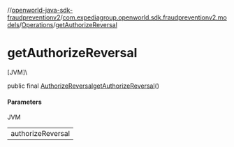 //[openworld-java-sdk-fraudpreventionv2](../../../index.md)/[com.expediagroup.openworld.sdk.fraudpreventionv2.models](../index.md)/[Operations](index.md)/[getAuthorizeReversal](get-authorize-reversal.md)

# getAuthorizeReversal

[JVM]\

public final [AuthorizeReversal](../-authorize-reversal/index.md)[getAuthorizeReversal](get-authorize-reversal.md)()

#### Parameters

JVM

| |
|---|
| authorizeReversal |
